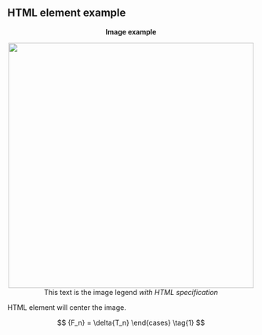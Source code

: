 ## HTML element example

<p align="center">
  <b>Image example</b>
</p>

<p align="center">
  <img width="500" height="500" src="example.png"><BR>
  This text is the image legend <i>with HTML specification</i>
</p>

HTML element will center the image.  

$$ {F_n} = \delta{T_n}
\end{cases}
\tag{1}
$$
